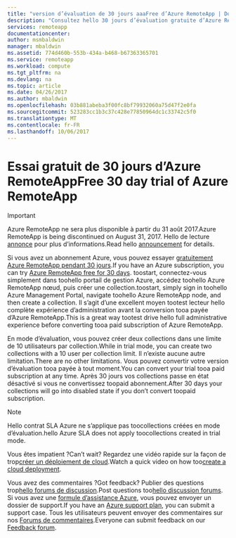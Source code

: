 ```yaml
---
title: "version d’évaluation de 30 jours aaaFree d’Azure RemoteApp | Documents Microsoft"
description: "Consultez hello 30 jours d’évaluation gratuite d’Azure RemoteApp."
services: remoteapp
documentationcenter: 
author: msmbaldwin
manager: mbaldwin
ms.assetid: 774d460b-553b-434a-b468-b67363365701
ms.service: remoteapp
ms.workload: compute
ms.tgt_pltfrm: na
ms.devlang: na
ms.topic: article
ms.date: 04/26/2017
ms.author: mbaldwin
ms.openlocfilehash: 03b881abeba3f00fc8bf79932060a75d47f2e0fa
ms.sourcegitcommit: 523283cc1b3c37c428e77850964dc1c33742c5f0
ms.translationtype: MT
ms.contentlocale: fr-FR
ms.lasthandoff: 10/06/2017
---
```

# <a name="free-30-day-trial-of-azure-remoteapp"></a><span data-ttu-id="cc558-103">Essai gratuit de 30 jours d’Azure RemoteApp</span><span class="sxs-lookup"><span data-stu-id="cc558-103">Free 30 day trial of Azure RemoteApp</span></span>
> [!IMPORTANT]
> <span data-ttu-id="cc558-104">Azure RemoteApp ne sera plus disponible à partir du 31 août 2017.</span><span class="sxs-lookup"><span data-stu-id="cc558-104">Azure RemoteApp is being discontinued on August 31, 2017.</span></span> <span data-ttu-id="cc558-105">Hello de lecture [annonce](https://go.microsoft.com/fwlink/?linkid=821148) pour plus d’informations.</span><span class="sxs-lookup"><span data-stu-id="cc558-105">Read hello [announcement](https://go.microsoft.com/fwlink/?linkid=821148) for details.</span></span>
> 
> 

<span data-ttu-id="cc558-106">Si vous avez un abonnement Azure, vous pouvez essayer [gratuitement Azure RemoteApp pendant 30 jours](https://www.remoteapp.windowsazure.com/en/tour.aspx).</span><span class="sxs-lookup"><span data-stu-id="cc558-106">If you have an Azure subscription, you can try [Azure RemoteApp free for 30 days](https://www.remoteapp.windowsazure.com/en/tour.aspx).</span></span> <span data-ttu-id="cc558-107">toostart, connectez-vous simplement dans toohello portail de gestion Azure, accédez toohello Azure RemoteApp nœud, puis créer une collection.</span><span class="sxs-lookup"><span data-stu-id="cc558-107">toostart, simply sign in toohello Azure Management Portal, navigate toohello Azure RemoteApp node, and then create a collection.</span></span> <span data-ttu-id="cc558-108">Il s’agit d’une excellent moyen tootest lecteur hello complète expérience d’administration avant la conversion tooa payée d’Azure RemoteApp.</span><span class="sxs-lookup"><span data-stu-id="cc558-108">This is a great way tootest drive hello full administrative experience before converting tooa paid subscription of Azure RemoteApp.</span></span>  

<span data-ttu-id="cc558-109">En mode d’évaluation, vous pouvez créer deux collections dans une limite de 10 utilisateurs par collection.</span><span class="sxs-lookup"><span data-stu-id="cc558-109">While in trial mode, you can create two collections with a 10 user per collection limit.</span></span> <span data-ttu-id="cc558-110">Il n’existe aucune autre limitation.</span><span class="sxs-lookup"><span data-stu-id="cc558-110">There are no other limitations.</span></span> <span data-ttu-id="cc558-111">Vous pouvez convertir votre version d’évaluation tooa payée à tout moment.</span><span class="sxs-lookup"><span data-stu-id="cc558-111">You can convert your trial tooa paid subscription at any time.</span></span> <span data-ttu-id="cc558-112">Après 30 jours vos collections passe en état désactivé si vous ne convertissez toopaid abonnement.</span><span class="sxs-lookup"><span data-stu-id="cc558-112">After 30 days your collections will go into disabled state if you don’t convert toopaid subscription.</span></span>

> [!NOTE]
> <span data-ttu-id="cc558-113">Hello contrat SLA Azure ne s’applique pas toocollections créées en mode d’évaluation.</span><span class="sxs-lookup"><span data-stu-id="cc558-113">hello Azure SLA does not apply toocollections created in trial mode.</span></span>  
> 
> 

<span data-ttu-id="cc558-114">Vous êtes impatient ?</span><span class="sxs-lookup"><span data-stu-id="cc558-114">Can’t wait?</span></span> <span data-ttu-id="cc558-115">Regardez une vidéo rapide sur la façon de trop[créer un déploiement de cloud](https://azure.microsoft.com/documentation/videos/azure-remoteapp-cloud-deployment-overview/).</span><span class="sxs-lookup"><span data-stu-id="cc558-115">Watch a quick video on how too[create a cloud deployment](https://azure.microsoft.com/documentation/videos/azure-remoteapp-cloud-deployment-overview/).</span></span>

<span data-ttu-id="cc558-116">Vous avez des commentaires ?</span><span class="sxs-lookup"><span data-stu-id="cc558-116">Got feedback?</span></span> <span data-ttu-id="cc558-117">Publier des questions trop[hello forums de discussion](https://feedback.azure.com/forums/247748-azure-remoteapp/).</span><span class="sxs-lookup"><span data-stu-id="cc558-117">Post questions too[hello discussion forums](https://feedback.azure.com/forums/247748-azure-remoteapp/).</span></span> <span data-ttu-id="cc558-118">Si vous avez une [formule d’assistance Azure](https://azure.microsoft.com/support/plans/), vous pouvez envoyer un dossier de support.</span><span class="sxs-lookup"><span data-stu-id="cc558-118">If you have an [Azure support plan](https://azure.microsoft.com/support/plans/), you can submit a support case.</span></span> <span data-ttu-id="cc558-119">Tous les utilisateurs peuvent envoyer des commentaires sur nos [Forums de commentaires](https://feedback.azure.com/forums/247748-azure-remoteapp/).</span><span class="sxs-lookup"><span data-stu-id="cc558-119">Everyone can submit feedback on our [Feedback forum](https://feedback.azure.com/forums/247748-azure-remoteapp/).</span></span>  

